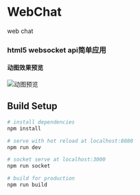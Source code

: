 # WebChat
web chat

### html5 websocket api简单应用

#### 动图效果预览

![动图预览](https://chenc11211.github.io/WebChat/demo.gif)

## Build Setup

``` bash
# install dependencies
npm install

# serve with hot reload at localhost:8080
npm run dev

# socket serve at localhost:3000
npm run socket

# build for production
npm run build